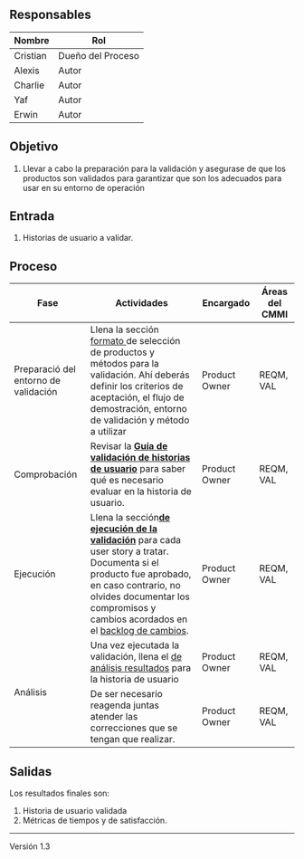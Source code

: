 
## Responsables
| Nombre    | Rol               |
| --------- | ----------------- |
| Cristian     | Dueño del Proceso |
| Alexis    | Autor      |
| Charlie    | Autor      |
| Yaf | Autor |
| Erwin | Autor |


## Objetivo
1. Llevar a cabo la preparación para la validación y asegurase de que los productos son validados para garantizar que son los adecuados para usar en su entorno de operación

## Entrada 
1. Historias de usuario a validar.

## Proceso

<table>
  <thead>
    <tr>
      <th>Fase</th>
      <th>Actividades</th>
      <th>Encargado</th>
      <th>Áreas del CMMI</th>
    </tr>
  </thead>
  <tbody>
    <tr>
      <td rowspan="1">Preparació del entorno de validación</td>
      <td>Llena la sección <a href="https://docs.google.com/spreadsheets/d/17N34zCkKkA4rHp_mF5eHi9PtrRDht8qFl5xqETTHyZk/edit#gid=680749939">formato </a>de selección de productos y métodos para la validación. Ahí deberás definir los criterios de aceptación, el flujo de demostración, entorno de validación y método a utilizar</td>
      <td>Product Owner</td>
      <td>REQM, VAL</td>
    </tr>
    <tr>
      <td rowspan="1">Comprobación</td>
      <td>Revisar la <strong><a href="">Guía de validación de historias de usuario</a></strong> para saber qué es necesario evaluar en la historia de usuario.</td>
      <td>Product Owner</td>
      <td>REQM, VAL</td>
    </tr>
    <tr>
     <td>Ejecución</td>
     <td>Llena la sección<strong><a href="https://docs.google.com/spreadsheets/d/17N34zCkKkA4rHp_mF5eHi9PtrRDht8qFl5xqETTHyZk/edit#gid=680749939">de ejecución de la validación</a></strong> para cada user story a tratar. Documenta si el producto fue aprobado, en caso contrario, no olvides documentar los compromisos y cambios acordados en el <a href="https://docs.google.com/spreadsheets/d/1o6jLgBaUGFCco-8gIZqd8Ng3zqUKfJYZudfaI9Bqu-0/edit#gid=1185110039" >backlog de cambios</a>.
</td>
<td>Product Owner</td>
<td>REQM, VAL</td>
    </tr>
    <tr>
      <td rowspan="3">Análisis</td>
      <td>Una vez ejecutada la validación, llena el <a href="https://docs.google.com/spreadsheets/d/17N34zCkKkA4rHp_mF5eHi9PtrRDht8qFl5xqETTHyZk/edit#gid=680749939">de análisis resultados</a> para la historia de usuario</td>
      <td>Product Owner</td>
      <td>REQM, VAL</td>
    </tr>
    <tr>
        <td>De ser necesario reagenda juntas atender las correcciones que se tengan que realizar.</td>
        <td>Product Owner</td>
        <td>REQM, VAL</td>
    </tr>
  </tbody>
</table>

## Salidas
Los resultados finales son:
1. Historia de usuario validada
2. Métricas de tiempos y de satisfacción.

***
Versión 1.3


